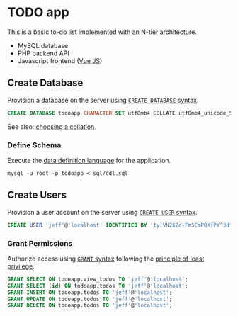 # TODO app

This is a basic to-do list implemented with an N-tier architecture.

* MySQL database
* PHP backend API
* Javascript frontend ([Vue JS][vue-todo])

## Create Database

Provision a database on the server using [`CREATE DATABASE` syntax][create-database].

```sql
CREATE DATABASE todoapp CHARACTER SET utf8mb4 COLLATE utf8mb4_unicode_520_ci;
```

See also: [choosing a collation][choosing-collation].

### Define Schema

Execute the [data definition language][ddl] for the application.

    mysql -u root -p todoapp < sql/ddl.sql

## Create Users

Provision a user account on the server using [`CREATE USER` syntax][create-user].

```sql
CREATE USER 'jeff'@'localhost' IDENTIFIED BY 'ty[VN26Zd~FmSEmPQX{PY^3d^01~qUS6';
```

### Grant Permissions

Authorize access using [`GRANT` syntax][grant-syntax]
following the [principle of least privilege][least-privilege-principle].

```sql
GRANT SELECT ON todoapp.view_todos TO 'jeff'@'localhost';
GRANT SELECT (id) ON todoapp.todos TO 'jeff'@'localhost';
GRANT INSERT ON todoapp.todos TO 'jeff'@'localhost';
GRANT UPDATE ON todoapp.todos TO 'jeff'@'localhost';
GRANT DELETE ON todoapp.todos TO 'jeff'@'localhost';
```

[vue-todo]:https://vuejs.org/v2/examples/todomvc.html
[create-database]:https://dev.mysql.com/doc/refman/5.7/en/create-database.html
[choosing-collation]:https://stackoverflow.com/a/38363567/4233593
[ddl]:./sql/ddl.sql
[create-user]:https://dev.mysql.com/doc/refman/5.7/en/create-user.html
[grant-syntax]:https://dev.mysql.com/doc/refman/5.7/en/grant.html
[least-privilege-principle]:https://en.wikipedia.org/wiki/Principle_of_least_privilege
